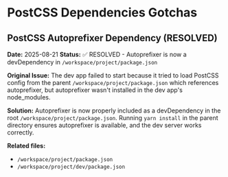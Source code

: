 # PostCSS Dependencies Gotchas

## PostCSS Autoprefixer Dependency (RESOLVED)

**Date:** 2025-08-21
**Status:** ✅ RESOLVED - Autoprefixer is now a devDependency in `/workspace/project/package.json`

**Original Issue:** The dev app failed to start because it tried to load PostCSS config from the parent `/workspace/project/package.json` which references autoprefixer, but autoprefixer wasn't installed in the dev app's node_modules.

**Solution:** Autoprefixer is now properly included as a devDependency in the root `/workspace/project/package.json`. Running `yarn install` in the parent directory ensures autoprefixer is available, and the dev server works correctly.

**Related files:**

- `/workspace/project/package.json`
- `/workspace/project/dev/package.json`

